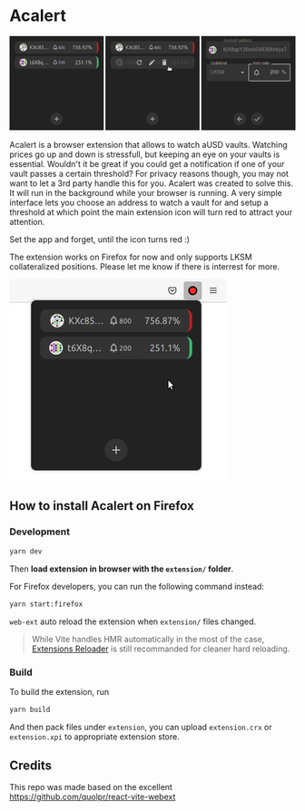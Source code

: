 # Acalert
![Acalert screenshots](doc/screenshots.png)

Acalert is a browser extension that allows to watch aUSD vaults. Watching prices go up and down is stressfull, but keeping an eye on your vaults is essential. Wouldn't it be great if you could get a notification if one of your vault passes a certain threshold? For privacy reasons though, you may not want to let a 3rd party handle this for you. Acalert was created to solve this. It will run in the background while your browser is running. A very simple interface lets you choose an address to watch a vault for and setup a threshold at which point the main extension icon will turn red to attract your attention.

Set the app and forget, until the icon turns red :)

The extension works on Firefox for now and only supports LKSM collateralized positions. Please let me know if there is interrest for more.

![Acalert popup overview](doc/screenshots-ff.png)

## How to install Acalert on Firefox



### Development

```bash
yarn dev
```

Then **load extension in browser with the `extension/` folder**.

For Firefox developers, you can run the following command instead:

```bash
yarn start:firefox
```

`web-ext` auto reload the extension when `extension/` files changed.

> While Vite handles HMR automatically in the most of the case, [Extensions Reloader](https://chrome.google.com/webstore/detail/fimgfedafeadlieiabdeeaodndnlbhid) is still recommanded for cleaner hard reloading.

### Build

To build the extension, run

```bash
yarn build
```

And then pack files under `extension`, you can upload `extension.crx` or `extension.xpi` to appropriate extension store.

## Credits

This repo was made based on the excellent https://github.com/quolpr/react-vite-webext